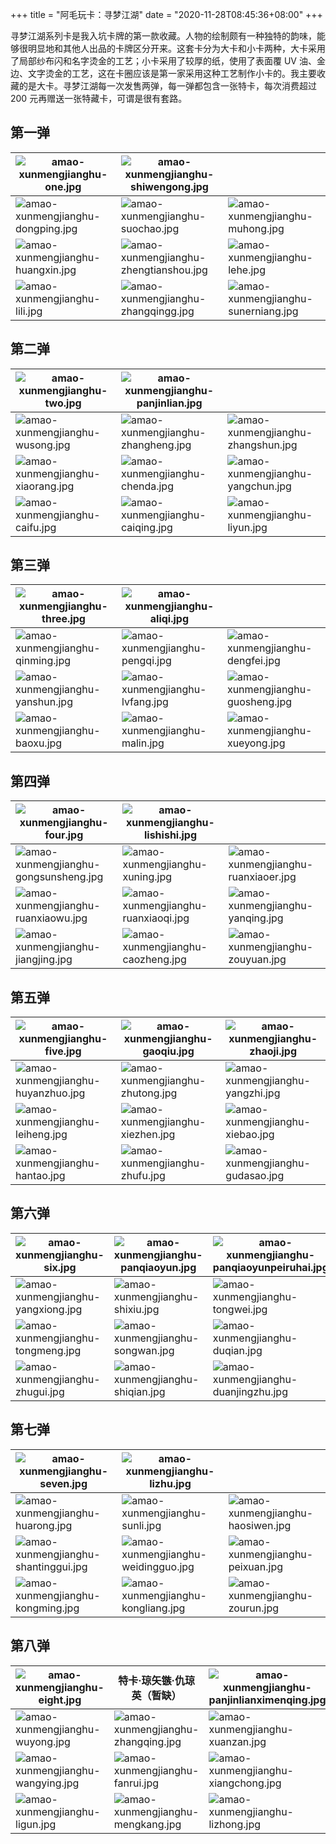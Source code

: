 +++
title = "阿毛玩卡：寻梦江湖"
date = "2020-11-28T08:45:36+08:00"
+++

寻梦江湖系列卡是我入坑卡牌的第一款收藏。人物的绘制颇有一种独特的韵味，能够很明显地和其他人出品的卡牌区分开来。这套卡分为大卡和小卡两种，大卡采用了局部纱布闪和名字烫金的工艺；小卡采用了较厚的纸，使用了表面覆 UV 油、金边、文字烫金的工艺，这在卡圈应该是第一家采用这种工艺制作小卡的。我主要收藏的是大卡。寻梦江湖每一次发售两弹，每一弹都包含一张特卡，每次消费超过 200 元再赠送一张特藏卡，可谓是很有套路。

## 第一弹

|![amao-xunmengjianghu-one.jpg](https://guanqr-com.oss-cn-hangzhou.aliyuncs.com/images/amao-xunmengjianghu-one.jpg "卡头")|![amao-xunmengjianghu-shiwengong.jpg](https://guanqr-com.oss-cn-hangzhou.aliyuncs.com/images/amao-xunmengjianghu-shiwengong.jpg "特卡·史文恭")||
|--|--|--|
|![amao-xunmengjianghu-dongping.jpg](https://guanqr-com.oss-cn-hangzhou.aliyuncs.com/images/amao-xunmengjianghu-dongping.jpg "双枪将·董平")|![amao-xunmengjianghu-suochao.jpg](https://guanqr-com.oss-cn-hangzhou.aliyuncs.com/images/amao-xunmengjianghu-suochao.jpg "急先锋·索超")|![amao-xunmengjianghu-muhong.jpg](https://guanqr-com.oss-cn-hangzhou.aliyuncs.com/images/amao-xunmengjianghu-muhong.jpg "没遮拦·穆弘")|
|![amao-xunmengjianghu-huangxin.jpg](https://guanqr-com.oss-cn-hangzhou.aliyuncs.com/images/amao-xunmengjianghu-huangxin.jpg "镇三山·黄信")|![amao-xunmengjianghu-zhengtianshou.jpg](https://guanqr-com.oss-cn-hangzhou.aliyuncs.com/images/amao-xunmengjianghu-zhengtianshou.jpg "白面郎君·郑天寿")|![amao-xunmengjianghu-lehe.jpg](https://guanqr-com.oss-cn-hangzhou.aliyuncs.com/images/amao-xunmengjianghu-lehe.jpg "铁叫子·乐和")|
|![amao-xunmengjianghu-lili.jpg](https://guanqr-com.oss-cn-hangzhou.aliyuncs.com/images/amao-xunmengjianghu-lili.jpg "催命判官·李立")|![amao-xunmengjianghu-zhangqingg.jpg](https://guanqr-com.oss-cn-hangzhou.aliyuncs.com/images/amao-xunmengjianghu-zhangqingg.jpg "菜园子·张青")|![amao-xunmengjianghu-sunerniang.jpg](https://guanqr-com.oss-cn-hangzhou.aliyuncs.com/images/amao-xunmengjianghu-sunerniang.jpg "母夜叉·孙二娘")|

## 第二弹

|![amao-xunmengjianghu-two.jpg](https://guanqr-com.oss-cn-hangzhou.aliyuncs.com/images/amao-xunmengjianghu-two.jpg "卡头")|![amao-xunmengjianghu-panjinlian.jpg](https://guanqr-com.oss-cn-hangzhou.aliyuncs.com/images/amao-xunmengjianghu-panjinlian.jpg "特卡·潘金莲")||
|--|--|--|
|![amao-xunmengjianghu-wusong.jpg](https://guanqr-com.oss-cn-hangzhou.aliyuncs.com/images/amao-xunmengjianghu-wusong.jpg "行者·武松")|![amao-xunmengjianghu-zhangheng.jpg](https://guanqr-com.oss-cn-hangzhou.aliyuncs.com/images/amao-xunmengjianghu-zhangheng.jpg "船火儿·张横")|![amao-xunmengjianghu-zhangshun.jpg](https://guanqr-com.oss-cn-hangzhou.aliyuncs.com/images/amao-xunmengjianghu-zhangshun.jpg "浪里白条·张顺")|
|![amao-xunmengjianghu-xiaorang.jpg](https://guanqr-com.oss-cn-hangzhou.aliyuncs.com/images/amao-xunmengjianghu-xiaorang.jpg "圣手书生·萧让")|![amao-xunmengjianghu-chenda.jpg](https://guanqr-com.oss-cn-hangzhou.aliyuncs.com/images/amao-xunmengjianghu-chenda.jpg "跳涧虎·陈达")|![amao-xunmengjianghu-yangchun.jpg](https://guanqr-com.oss-cn-hangzhou.aliyuncs.com/images/amao-xunmengjianghu-yangchun.jpg "白花蛇·杨春")|
|![amao-xunmengjianghu-caifu.jpg](https://guanqr-com.oss-cn-hangzhou.aliyuncs.com/images/amao-xunmengjianghu-caifu.jpg "铁臂膊·蔡福")|![amao-xunmengjianghu-caiqing.jpg](https://guanqr-com.oss-cn-hangzhou.aliyuncs.com/images/amao-xunmengjianghu-caiqing.jpg "一枝花·蔡庆")|![amao-xunmengjianghu-liyun.jpg](https://guanqr-com.oss-cn-hangzhou.aliyuncs.com/images/amao-xunmengjianghu-liyun.jpg "青眼虎·李云")|

## 第三弹

|![amao-xunmengjianghu-three.jpg](https://guanqr-com.oss-cn-hangzhou.aliyuncs.com/images/amao-xunmengjianghu-three.jpg "卡头")|![amao-xunmengjianghu-aliqi.jpg](https://guanqr-com.oss-cn-hangzhou.aliyuncs.com/images/amao-xunmengjianghu-aliqi.jpg "特卡·阿里奇")||
|--|--|--|
|![amao-xunmengjianghu-qinming.jpg](https://guanqr-com.oss-cn-hangzhou.aliyuncs.com/images/amao-xunmengjianghu-qinming.jpg "霹雳火·秦明")|![amao-xunmengjianghu-pengqi.jpg](https://guanqr-com.oss-cn-hangzhou.aliyuncs.com/images/amao-xunmengjianghu-pengqi.jpg "天目将·彭玘")|![amao-xunmengjianghu-dengfei.jpg](https://guanqr-com.oss-cn-hangzhou.aliyuncs.com/images/amao-xunmengjianghu-dengfei.jpg "火眼狻猊·邓飞")|
|![amao-xunmengjianghu-yanshun.jpg](https://guanqr-com.oss-cn-hangzhou.aliyuncs.com/images/amao-xunmengjianghu-yanshun.jpg "锦毛虎·燕顺")|![amao-xunmengjianghu-lvfang.jpg](https://guanqr-com.oss-cn-hangzhou.aliyuncs.com/images/amao-xunmengjianghu-lvfang.jpg "小温侯·吕方")|![amao-xunmengjianghu-guosheng.jpg](https://guanqr-com.oss-cn-hangzhou.aliyuncs.com/images/amao-xunmengjianghu-guosheng.jpg "赛仁贵·郭盛")|
|![amao-xunmengjianghu-baoxu.jpg](https://guanqr-com.oss-cn-hangzhou.aliyuncs.com/images/amao-xunmengjianghu-baoxu.jpg "丧门神·鲍旭")|![amao-xunmengjianghu-malin.jpg](https://guanqr-com.oss-cn-hangzhou.aliyuncs.com/images/amao-xunmengjianghu-malin.jpg "铁笛仙·马麟")|![amao-xunmengjianghu-xueyong.jpg](https://guanqr-com.oss-cn-hangzhou.aliyuncs.com/images/amao-xunmengjianghu-xueyong.jpg "病大虫·薛永")|

## 第四弹

|![amao-xunmengjianghu-four.jpg](https://guanqr-com.oss-cn-hangzhou.aliyuncs.com/images/amao-xunmengjianghu-four.jpg "卡头")|![amao-xunmengjianghu-lishishi.jpg](https://guanqr-com.oss-cn-hangzhou.aliyuncs.com/images/amao-xunmengjianghu-lishishi.jpg "特卡·李师师")||
|--|--|--|
|![amao-xunmengjianghu-gongsunsheng.jpg](https://guanqr-com.oss-cn-hangzhou.aliyuncs.com/images/amao-xunmengjianghu-gongsunsheng.jpg "入云龙·公孙胜")|![amao-xunmengjianghu-xuning.jpg](https://guanqr-com.oss-cn-hangzhou.aliyuncs.com/images/amao-xunmengjianghu-xuning.jpg "金枪手·徐宁")|![amao-xunmengjianghu-ruanxiaoer.jpg](https://guanqr-com.oss-cn-hangzhou.aliyuncs.com/images/amao-xunmengjianghu-ruanxiaoer.jpg "立地太岁·阮小二")|
|![amao-xunmengjianghu-ruanxiaowu.jpg](https://guanqr-com.oss-cn-hangzhou.aliyuncs.com/images/amao-xunmengjianghu-ruanxiaowu.jpg "短命二郎·阮小五")|![amao-xunmengjianghu-ruanxiaoqi.jpg](https://guanqr-com.oss-cn-hangzhou.aliyuncs.com/images/amao-xunmengjianghu-ruanxiaoqi.jpg "活阎罗·阮小七")|![amao-xunmengjianghu-yanqing.jpg](https://guanqr-com.oss-cn-hangzhou.aliyuncs.com/images/amao-xunmengjianghu-yanqing.jpg "浪子·燕青")|
|![amao-xunmengjianghu-jiangjing.jpg](https://guanqr-com.oss-cn-hangzhou.aliyuncs.com/images/amao-xunmengjianghu-jiangjing.jpg "神算子·蒋敬")|![amao-xunmengjianghu-caozheng.jpg](https://guanqr-com.oss-cn-hangzhou.aliyuncs.com/images/amao-xunmengjianghu-caozheng.jpg "操刀鬼·曹正")|![amao-xunmengjianghu-zouyuan.jpg](https://guanqr-com.oss-cn-hangzhou.aliyuncs.com/images/amao-xunmengjianghu-zouyuan.jpg "出林龙·邹渊")|

## 第五弹

|![amao-xunmengjianghu-five.jpg](https://guanqr-com.oss-cn-hangzhou.aliyuncs.com/images/amao-xunmengjianghu-five.jpg "卡头")|![amao-xunmengjianghu-gaoqiu.jpg](https://guanqr-com.oss-cn-hangzhou.aliyuncs.com/images/amao-xunmengjianghu-gaoqiu.jpg "特卡·高俅")|![amao-xunmengjianghu-zhaoji.jpg](https://guanqr-com.oss-cn-hangzhou.aliyuncs.com/images/amao-xunmengjianghu-zhaoji.jpg "特卡·宋徽宗·赵佶")|
|--|--|--|
|![amao-xunmengjianghu-huyanzhuo.jpg](https://guanqr-com.oss-cn-hangzhou.aliyuncs.com/images/amao-xunmengjianghu-huyanzhuo.jpg "双鞭·呼延灼")|![amao-xunmengjianghu-zhutong.jpg](https://guanqr-com.oss-cn-hangzhou.aliyuncs.com/images/amao-xunmengjianghu-zhutong.jpg "美髯公·朱仝")|![amao-xunmengjianghu-yangzhi.jpg](https://guanqr-com.oss-cn-hangzhou.aliyuncs.com/images/amao-xunmengjianghu-yangzhi.jpg "青面兽·杨志")|
|![amao-xunmengjianghu-leiheng.jpg](https://guanqr-com.oss-cn-hangzhou.aliyuncs.com/images/amao-xunmengjianghu-leiheng.jpg "插翅虎·雷横")|![amao-xunmengjianghu-xiezhen.jpg](https://guanqr-com.oss-cn-hangzhou.aliyuncs.com/images/amao-xunmengjianghu-xiezhen.jpg "两头蛇·解珍")|![amao-xunmengjianghu-xiebao.jpg](https://guanqr-com.oss-cn-hangzhou.aliyuncs.com/images/amao-xunmengjianghu-xiebao.jpg "双尾蝎·解宝")|
|![amao-xunmengjianghu-hantao.jpg](https://guanqr-com.oss-cn-hangzhou.aliyuncs.com/images/amao-xunmengjianghu-hantao.jpg "百胜将·韩滔")|![amao-xunmengjianghu-zhufu.jpg](https://guanqr-com.oss-cn-hangzhou.aliyuncs.com/images/amao-xunmengjianghu-zhufu.jpg "笑面虎·朱富")|![amao-xunmengjianghu-gudasao.jpg](https://guanqr-com.oss-cn-hangzhou.aliyuncs.com/images/amao-xunmengjianghu-gudasao.jpg "母大虫·顾大嫂")|

## 第六弹

|![amao-xunmengjianghu-six.jpg](https://guanqr-com.oss-cn-hangzhou.aliyuncs.com/images/amao-xunmengjianghu-six.jpg "卡头")|![amao-xunmengjianghu-panqiaoyun.jpg](https://guanqr-com.oss-cn-hangzhou.aliyuncs.com/images/amao-xunmengjianghu-panqiaoyun.jpg "特卡·潘巧云")|![amao-xunmengjianghu-panqiaoyunpeiruhai.jpg](https://guanqr-com.oss-cn-hangzhou.aliyuncs.com/images/amao-xunmengjianghu-panqiaoyunpeiruhai.jpg "特藏卡·潘巧云 & 裴如海")|
|--|--|--|
|![amao-xunmengjianghu-yangxiong.jpg](https://guanqr-com.oss-cn-hangzhou.aliyuncs.com/images/amao-xunmengjianghu-yangxiong.jpg "病关索·杨雄")|![amao-xunmengjianghu-shixiu.jpg](https://guanqr-com.oss-cn-hangzhou.aliyuncs.com/images/amao-xunmengjianghu-shixiu.jpg "拼命三郎·石秀")|![amao-xunmengjianghu-tongwei.jpg](https://guanqr-com.oss-cn-hangzhou.aliyuncs.com/images/amao-xunmengjianghu-tongwei.jpg "出洞蛟·童威")|
|![amao-xunmengjianghu-tongmeng.jpg](https://guanqr-com.oss-cn-hangzhou.aliyuncs.com/images/amao-xunmengjianghu-tongmeng.jpg "翻浆蜃·童猛")|![amao-xunmengjianghu-songwan.jpg](https://guanqr-com.oss-cn-hangzhou.aliyuncs.com/images/amao-xunmengjianghu-songwan.jpg "云里金刚·宋万")|![amao-xunmengjianghu-duqian.jpg](https://guanqr-com.oss-cn-hangzhou.aliyuncs.com/images/amao-xunmengjianghu-duqian.jpg "摸着天·杜迁")|
|![amao-xunmengjianghu-zhugui.jpg](https://guanqr-com.oss-cn-hangzhou.aliyuncs.com/images/amao-xunmengjianghu-zhugui.jpg "旱地忽律·朱贵")|![amao-xunmengjianghu-shiqian.jpg](https://guanqr-com.oss-cn-hangzhou.aliyuncs.com/images/amao-xunmengjianghu-shiqian.jpg "鼓上蚤·时迁")|![amao-xunmengjianghu-duanjingzhu.jpg](https://guanqr-com.oss-cn-hangzhou.aliyuncs.com/images/amao-xunmengjianghu-duanjingzhu.jpg "金毛犬·段景住")|

## 第七弹

|![amao-xunmengjianghu-seven.jpg](https://guanqr-com.oss-cn-hangzhou.aliyuncs.com/images/amao-xunmengjianghu-seven.jpg "卡头")|![amao-xunmengjianghu-lizhu.jpg](https://guanqr-com.oss-cn-hangzhou.aliyuncs.com/images/amao-xunmengjianghu-lizhu.jpg "特卡·金剑先生·李助")||
|--|--|--|
|![amao-xunmengjianghu-huarong.jpg](https://guanqr-com.oss-cn-hangzhou.aliyuncs.com/images/amao-xunmengjianghu-huarong.jpg "小李广·花荣")|![amao-xunmengjianghu-sunli.jpg](https://guanqr-com.oss-cn-hangzhou.aliyuncs.com/images/amao-xunmengjianghu-sunli.jpg "病尉迟·孙立")|![amao-xunmengjianghu-haosiwen.jpg](https://guanqr-com.oss-cn-hangzhou.aliyuncs.com/images/amao-xunmengjianghu-haosiwen.jpg "井木犴·郝思文")|
|![amao-xunmengjianghu-shantinggui.jpg](https://guanqr-com.oss-cn-hangzhou.aliyuncs.com/images/amao-xunmengjianghu-shantinggui.jpg "圣水将·单廷珪")|![amao-xunmengjianghu-weidingguo.jpg](https://guanqr-com.oss-cn-hangzhou.aliyuncs.com/images/amao-xunmengjianghu-weidingguo.jpg "神火将·魏定国")|![amao-xunmengjianghu-peixuan.jpg](https://guanqr-com.oss-cn-hangzhou.aliyuncs.com/images/amao-xunmengjianghu-peixuan.jpg "天面孔目·裴宣")|
|![amao-xunmengjianghu-kongming.jpg](https://guanqr-com.oss-cn-hangzhou.aliyuncs.com/images/amao-xunmengjianghu-kongming.jpg "毛头星·孔明")|![amao-xunmengjianghu-kongliang.jpg](https://guanqr-com.oss-cn-hangzhou.aliyuncs.com/images/amao-xunmengjianghu-kongliang.jpg "独火星·孔亮")|![amao-xunmengjianghu-zourun.jpg](https://guanqr-com.oss-cn-hangzhou.aliyuncs.com/images/amao-xunmengjianghu-zourun.jpg "独角龙·邹润")|

## 第八弹

|![amao-xunmengjianghu-eight.jpg](https://guanqr-com.oss-cn-hangzhou.aliyuncs.com/images/amao-xunmengjianghu-eight.jpg "卡头")|特卡·琼矢镞·仇琼英（暂缺）|![amao-xunmengjianghu-panjinlianximenqing.jpg](https://guanqr-com.oss-cn-hangzhou.aliyuncs.com/images/amao-xunmengjianghu-panjinlianximenqing.jpg "特藏卡·潘金莲 & 西门庆")|
|--|--|--|
|![amao-xunmengjianghu-wuyong.jpg](https://guanqr-com.oss-cn-hangzhou.aliyuncs.com/images/amao-xunmengjianghu-wuyong.jpg "智多星·吴用")|![amao-xunmengjianghu-zhangqing.jpg](https://guanqr-com.oss-cn-hangzhou.aliyuncs.com/images/amao-xunmengjianghu-zhangqing.jpg "没羽箭·张清")|![amao-xunmengjianghu-xuanzan.jpg](https://guanqr-com.oss-cn-hangzhou.aliyuncs.com/images/amao-xunmengjianghu-xuanzan.jpg "丑郡马·宣赞")|
|![amao-xunmengjianghu-wangying.jpg](https://guanqr-com.oss-cn-hangzhou.aliyuncs.com/images/amao-xunmengjianghu-wangying.jpg "矮脚虎·王英")|![amao-xunmengjianghu-fanrui.jpg](https://guanqr-com.oss-cn-hangzhou.aliyuncs.com/images/amao-xunmengjianghu-fanrui.jpg "混世魔王·樊瑞")|![amao-xunmengjianghu-xiangchong.jpg](https://guanqr-com.oss-cn-hangzhou.aliyuncs.com/images/amao-xunmengjianghu-xiangchong.jpg "八臂哪吒·项充")|
|![amao-xunmengjianghu-ligun.jpg](https://guanqr-com.oss-cn-hangzhou.aliyuncs.com/images/amao-xunmengjianghu-ligun.jpg "飞天大圣·李衮")|![amao-xunmengjianghu-mengkang.jpg](https://guanqr-com.oss-cn-hangzhou.aliyuncs.com/images/amao-xunmengjianghu-mengkang.jpg "玉幡竿·孟康")|![amao-xunmengjianghu-lizhong.jpg](https://guanqr-com.oss-cn-hangzhou.aliyuncs.com/images/amao-xunmengjianghu-lizhong.jpg "打虎将·李忠")|